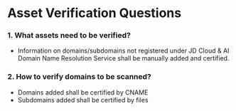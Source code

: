 # Asset Verification Questions

### 1. What assets need to be verified?
- Information on domains/subdomains not registered under JD Cloud & AI Domain Name Resolution Service shall be manually added and certified.

### 2. How to verify domains to be scanned?
- Domains added shall be certified by CNAME
- Subdomains added shall be certified by files

